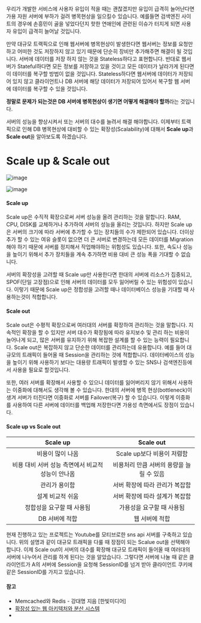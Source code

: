 우리가 개발한 서비스에 사용자 유입이 적을 때는 괜찮겠지만 유입이 급격히 늘어난다면 가용 자원 서버에 부하가 걸려 병목현상을 일으킬수 있습니다. 예를들면 검색엔진 사이트의 경우에 손흥민이 골을 넣었다던지 핫한 연애인에 관련된 이슈가 터지게 되면 사용자 유입이 급격히 늘어날 것입니다.

만약 대규모 트랙픽으로 인해 웹서버에 병목현상이 발생한다면 웹서버는 정보를 요청만 하고 어떠한 것도 저장하지 않고 있기 때문에 단순히 장비만 추가해주면 해결이 될 것입니다. 서버에 데이터를 저장 하지 않는 것을 Stateless하다고 표현합니다. 반대로 웹서버가 Stateful하다면 모든 정보를 저장하고 있을 것이고 모든 데이터가 날라가게 된다면 이 데이터를 복구할 방법이 없을 것입니다. Stateless하다면 웹서버에 데이터가 저장되어 있지 않고 클라이언트나 DB 서버에 해당 데이터가 저장되어 있어서 복구할 웹 서버에 데이터를 복구할 수 있을 것입니다.

**정말로 문제가 되는것은 DB 서버에 병목현상이 생기면 어떻게 해결해야 할까**라는 것입니다.

서버의 성능을 향상시켜서 또는 서버의 대수를 늘려서 해결 해야합니다. 이제부터 트랙픽으로 인해 DB 병목현상에 대비할 수 있는 확장성(Scalability)에 대해서 **Scale up**과 **Scale out**을 알아보도록 하겠습니다.



# Scale up & Scale out



![image](https://user-images.githubusercontent.com/55625864/93166888-5eee1500-f75a-11ea-9483-d15aa3e148fd.png)

![image](https://user-images.githubusercontent.com/55625864/93166818-3c5bfc00-f75a-11ea-837b-239f66dfe7ed.png)

#### Scale up

Scale up은 수직적 확장으로써 서버 성능을 올려 관리하는 것을 말합니다. RAM, CPU, DISK를 교체하거나 추가하여 서버의 성능을 올리는 것입니다. 하지만 Scale up은 서버의 크기에 따라 서버에 추가할 수 있는 장치들의 수가 제한되어 있습니다. 더이상 추가 할 수 있는 여유 슬롯이 없으면 더 큰 서버로 변경하는데 모든 데이터를 Migration해야 하기 때문에 서버를 정지해서 작업해야하는 위험성도 있습니다. 또한, 속도나 성능을 높이기 위해서 추가 장치들을 계속 추가하면 비용 대비 큰 성능 폭을 기대할 수 없습니다.

서버의 확장성을 고려할 때 Scale up만 사용한다면 한대의 서버에 리소스가 집중되고, SPOF(단일 고장점)으로 인해 서버의 데이터를 모두 잃어버릴 수 있는 위험성이 있습니다. 이렇기 때문에 Scale up은 정합성을 고려할 때나 데이터베이스 성능을 기대할 때 사용하는것이 적합합니다.

#### Scale out

Scale out은 수평적 확장으로써 여러대의 서버를 확장하여 관리하는 것을 말합니다. 지속적인 확장을 할 수 있지만 서버 대수가 확장됨에 따라 유지보수 및 관리 하는 비용이 늘어나게 되고, 많은 서버를 유지하기 위해 복잡한 설계를 할 수 있는 능력이 필요합니다. Scale out은 복잡하지 않고 단순한 데이터를 관리하는데 유용합니다. 예를 들어 대규모의 트래픽이 들어올 때 Session을 관리하는 것에 적합합니다. 데이터베이스의 성능을 높이기 위해 사용하기 보다는 대용량 트래픽이 발생할 수 있는 SNS나 검색엔진등에서 사용을 필요로 할것입니다.

또한, 여러 서버를 확장해서 사용할 수 있으니 데이터를 잃어버리지 않기 위해서 사용하는 이중화에 대해서도 생각해 볼 수 있습니다. 한대의 서버에 병목 현상(bottleneck)이 생겨 서버가 터진다면 이중화로 서버를 Failover(복구) 할 수 있습니다. 이렇게 이중화를 사용하여 다른 서버에 데이터를 백업해 저장한다면 가용성 측면에서도 장점이 있습니다.



#### Scale up vs Scale out

|                     Scale up                      |                Scale out                 |
| :-----------------------------------------------: | :--------------------------------------: |
|                 비용이 많이 나옴                  |        Scale up보다 비용이 저렴함        |
| 비용 대비 서버 성능 측면에서 비교적 성능이 안나옴 | 비용처리 만큼 서버의 용량을 늘릴 수 있음 |
|                   관리가 용이함                   |      서버 확장에 따라 관리가 복잡함      |
|                 설계 비교적 쉬움                  |      서버 확장에 따라 설계가 복잡함      |
|             정합성을 요구할 때 사용됨             |        가용성을 요구할 때 사용됨         |
|                  DB 서버에 적합                   |              웹 서버에 적합              |



현재 진행하고 있는 프로젝트는 Youtube를 모티브로한 sns api 서버를 구축하고 있습니다. 위의 설명과 같이 대규모 트래픽을 다룰 때 장점이 되는 Scalue out을 선택해야 합니다. 이제 Scale out이 서버의 대수를 확장해 대규모 트래픽이 들어올 때 여러대의 서버에 나누어서 관리를 하게 된다는 것을 알았습니다. 그렇다면 서버에 나눌 때 같은 클라이언트가 A의 서버에 Session을 요청해 SessionID를 넘겨 받아 클라이언트 쿠키에 같은 SessionID를 가지고 있습니다.





#### 참고

- Memcached와 Redis - 강대명 지음 [한빛미디어]
- [확장성 있는 웹 아키텍처와 분산 시스템](https://d2.naver.com/helloworld/206816)
- 
